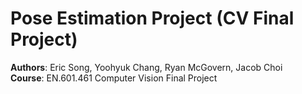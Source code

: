 # Pose Estimation Project (CV Final Project)

**Authors**: Eric Song, Yoohyuk Chang, Ryan McGovern, Jacob Choi  
**Course**: EN.601.461 Computer Vision Final Project